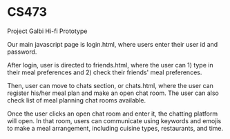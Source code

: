 # CS473
Project Galbi Hi-fi Prototype

Our main javascript page is login.html, where users enter their user id and password.

After login, user is directed to friends.html, where the user can 1) type in their meal preferences and 2) check their friends' meal preferences. 

Then, user can move to chats section, or chats.html, where the user can register his/her meal plan and make an open chat room. The user can also check list of meal planning chat rooms available.

Once the user clicks an open chat room and enter it, the chatting platform will open. In that room, users can communicate using keywords and emojis to make a meal arrangement, including cuisine types, restaurants, and time. 
